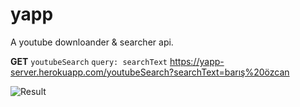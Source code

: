 # yapp

A youtube downloander & searcher api.

**GET** `youtubeSearch` `query: searchText` https://yapp-server.herokuapp.com/youtubeSearch?searchText=barış%20özcan

![Result](https://gcdnb.pbrd.co/images/5QpvX2sFX0fY.png?o=1)
